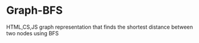# Graph-BFS
HTML,CS,JS graph representation that finds the shortest distance between two nodes using BFS
